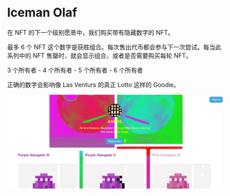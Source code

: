 # Iceman Olaf

在 NFT 的下一个级别愿景中，我们购买带有隐藏数字的 NFT。

最多 6 个 NFT 这个数字是获胜组合。每次售出代币都会参与下一次尝试。每当此系列中的 NFT 售罄时，就会显示组合，或者是否需要购买每轮 NFT。

3 个所有者 - 4 个所有者 - 5 个所有者 - 6 个所有者

正确的数字会影响像 Las Venturs 的真正 Lotto 这样的 Goodie。

![nft](01.png)


